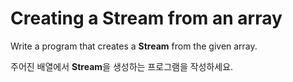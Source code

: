# Creating a Stream from an array

Write a program that creates a **Stream** from the given array.

주어진 배열에서 **Stream**을 생성하는 프로그램을 작성하세요.
